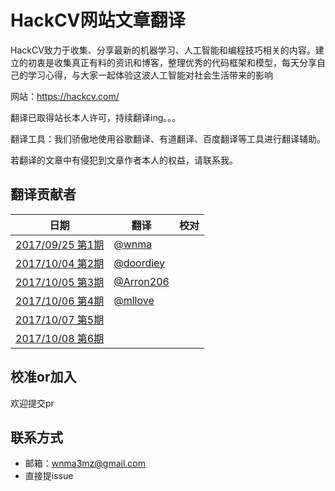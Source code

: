 # HackCV网站文章翻译

HackCV致力于收集、分享最新的机器学习、人工智能和编程技巧相关的内容。建立的初衷是收集真正有料的资讯和博客，整理优秀的代码框架和模型，每天分享自己的学习心得，与大家一起体验这波人工智能对社会生活带来的影响

网站：https://hackcv.com/

翻译已取得站长本人许可，持续翻译ing。。。

翻译工具：我们骄傲地使用谷歌翻译、有道翻译、百度翻译等工具进行翻译辅助。

若翻译的文章中有侵犯到文章作者本人的权益，请联系我。

## 翻译贡献者

| 日期                                              | 翻译                                     | 校对 |
| ------------------------------------------------- | ---------------------------------------- | ---- |
| [2017/09/25 第1期](https://hackcv.com/daily/p/1/) | [@wnma](https://github.com/wnma3mz)      |      |
| [2017/10/04 第2期](https://hackcv.com/daily/p/2/) | [@doordiey](https://github.com/doordiey) |      |
| [2017/10/05 第3期](https://hackcv.com/daily/p/3/) | [@Arron206](https://github.com/Arron206) |      |
| [2017/10/06 第4期](https://hackcv.com/daily/p/4/) | [@mllove](https://github.com/mllove)     |      |
| [2017/10/07 第5期](https://hackcv.com/daily/p/5/) |                                          |      |
| [2017/10/08 第6期](https://hackcv.com/daily/p/6/) |                                          |      |
## 校准or加入

欢迎提交pr

## 联系方式

- 邮箱：wnma3mz@gmail.com
- 直接提issue

